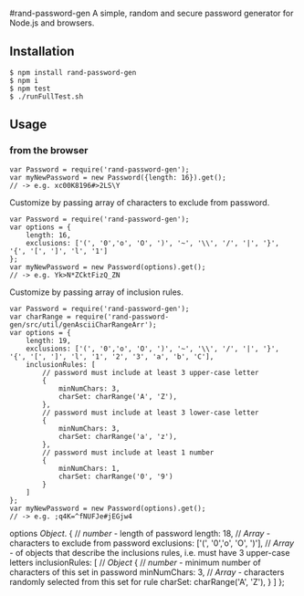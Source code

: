 #rand-password-gen
A simple, random and secure password generator for Node.js and browsers.

## Installation

    $ npm install rand-password-gen
    $ npm i
    $ npm test
    $ ./runFullTest.sh

## Usage
### from the browser

    var Password = require('rand-password-gen');
    var myNewPassword = new Password({length: 16}).get();
    // -> e.g. xc00K8196#>2LS\Y

Customize by passing array of characters to exclude from password.

    var Password = require('rand-password-gen');
    var options = {
        length: 16,
        exclusions: ['(', '0','o', 'O', ')', '~', '\\', '/', '|', '}', '{', '[', ']', 'l', '1']
    };
    var myNewPassword = new Password(options).get();
    // -> e.g. Yk>N*ZCktFizQ_ZN

Customize by passing array of inclusion rules.

    var Password = require('rand-password-gen');
    var charRange = require('rand-password-gen/src/util/genAsciiCharRangeArr');
    var options = {
        length: 19,
        exclusions: ['(', '0','o', 'O', ')', '~', '\\', '/', '|', '}', '{', '[', ']', 'l', '1', '2', '3', 'a', 'b', 'C'],
        inclusionRules: [
            // password must include at least 3 upper-case letter
            {
                minNumChars: 3,
                charSet: charRange('A', 'Z'),
            },
            // password must include at least 3 lower-case letter
            {
                minNumChars: 3,
                charSet: charRange('a', 'z'),
            },
            // password must include at least 1 number
            {
                minNumChars: 1,
                charSet: charRange('0', '9')
            }
        ]
    };
    var myNewPassword = new Password(options).get();
    // -> e.g. ;q4K=^fNUFJe#jEGjw4

options *Object*.
{
    // *number* - length of password
    length: 18,
    // *Array* - characters to exclude from password
    exclusions: ['(', '0','o', 'O', ')'],
    // *Array* - of objects that describe the inclusions rules, i.e. must have 3 upper-case letters
    inclusionRules:
    [
        // *Object*
        {
            // *number* - minimum number of characters of this set in password
            minNumChars: 3,
            // *Array* - characters randomly selected from this set for rule
            charSet: charRange('A', 'Z'),
        }
    ]
};
